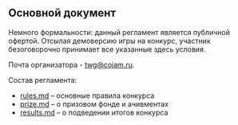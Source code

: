 ## Основной документ

Немного формальности: данный регламент является публичной офертой. Отсылая демоверсию игры на конкурс, участник безоговорочно принимает все указанные здесь условия.

Почта организатора - twg@cojam.ru.

Состав регламента:
* [rules.md](rules.md) – основные правила конкурса
* [prize.md](prize.md) – о призовом фонде и ачивментах
* [results.md](results.md) – о подведении итогов конкурса
